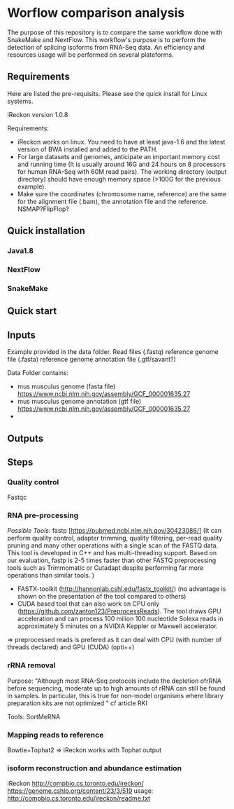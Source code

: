 # Worflow comparison analysis

The purpose of this repository is to compare the same workflow done with SnakeMake and NextFlow.
This workflow's purpose is to perform the detection of splicing isoforms from RNA-Seq data.
An efficiency and resources usage will be performed on several plateforms.

## Requirements

Here are listed the pre-requisits. Please see the quick install for Linux systems.

iReckon version 1.0.8

Requirements:
 - iReckon works on linux. You need to have at least java-1.6 and the latest version of BWA installed and added to the PATH.
 - For large datasets and genomes, anticipate an important memory cost and running time (It is usually around 16G and 24 hours on 8 processors for human RNA-Seq with 60M read pairs).
   The working directory (output directory) should have enough memory space (>100G for the previous example). 
 - Make sure the coordinates (chromosome name, reference) are the same for the alignment file (.bam), the annotation file and the reference.
NSMAP?FlipFlop?

## Quick installation

### Java1.8

### NextFlow

### SnakeMake

## Quick start

## Inputs

Example provided in the data folder.
Read files (.fastq)
reference genome file (.fasta)
reference genome annotation file (.gtf/savant?)

Data Folder contains:
- mus musculus genome (fasta file) https://www.ncbi.nlm.nih.gov/assembly/GCF_000001635.27
- mus musculus genome annotation (gtf file) https://www.ncbi.nlm.nih.gov/assembly/GCF_000001635.27
- 

## Outputs

## Steps

### Quality control

Fastqc

### RNA pre-processing

*Possible Tools:* 
fastp [https://pubmed.ncbi.nlm.nih.gov/30423086/] (It can perform quality control, adapter trimming, quality filtering, per-read quality pruning and many other operations with a single scan of the FASTQ data. This tool is developed in C++ and has multi-threading support. Based on our evaluation, fastp is 2-5 times faster than other FASTQ preprocessing tools such as Trimmomatic or Cutadapt despite performing far more operations than similar tools. )
- FASTX-toolkit (http://hannonlab.cshl.edu/fastx_toolkit/) (no advantage is shown on the presentation of the tool compared to others)
- CUDA based tool that can also work on CPU only (https://github.com/zanton123/PreprocessReads). The tool draws GPU acceleration and can process 100 milion 100 nucleotide Solexa reads in approximately 5 minutes on a NVIDIA Keppler or Maxwell accelerator.

=> preprocessed reads is prefered as it can deal with CPU (with number of threads declared) and GPU (CUDA) (opti++)

### rRNA removal 

Purpose: "Although most RNA-Seq protocols include the depletion ofrRNA before sequencing, moderate up to high amounts of rRNA can still be found in samples. In particular, this is true for non-model organisms where library preparation kits are not optimized " cf article RKI

Tools: SortMeRNA

### Mapping reads to reference

Bowtie+Tophat2 => iReckon works with Tophat output

### isoform reconstruction and abundance estimation

iReckon 
http://compbio.cs.toronto.edu/ireckon/
https://genome.cshlp.org/content/23/3/519
usage: http://compbio.cs.toronto.edu/ireckon/readme.txt

